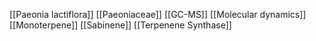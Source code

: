 [[Paeonia lactiflora]]
[[Paeoniaceae]]
[[GC-MS]]
[[Molecular dynamics]]
[[Monoterpene]]
[[Sabinene]]
[[Terpenene Synthase]]
